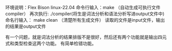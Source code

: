 环境说明：Flex Bison linux-22.04
命令行输入：make （自动生成可执行文件 compiler）
再次执行: ./compiler(将生是词法分析和语法分析写进output文件中)
命名行输入： make  clean       （清楚所有生成文件）
读取的文件是input文件，输出的结果是output文件

有一个问题，就是词法分析的结果排版不是很好，然后还有两个功能就是输出四元式和类型检查这两个功能。
有简单检错功能。